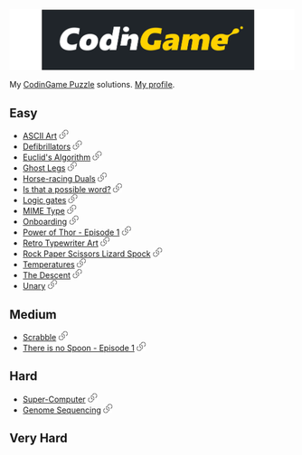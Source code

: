 ![codingame-logo](logo.svg)

My [CodinGame Puzzle](https://www.codingame.com/training) solutions. [My profile](https://www.codingame.com/profile/297979d98289809c8b38c1b396903a6a4266815).

## Easy
- [ASCII Art](./1-Easy/ASCII%20Art/) [![url](./url.png)](https://www.codingame.com/ide/puzzle/ascii-art)
- [Defibrillators](./1-Easy/Defibrillators/) [![url](./url.png)](https://www.codingame.com/ide/puzzle/defibrillators)
- [Euclid's Algorithm](./1-Easy/Euclid's%20Algorithm/) [![url](./url.png)](https://www.codingame.com/ide/puzzle/euclids-algorithm)
- [Ghost Legs](./1-Easy/Ghost%20Legs/) [![url](./url.png)](https://www.codingame.com/ide/puzzle/ghost-legs)
- [Horse-racing Duals](./1-Easy/Horse-racing%20Duals/) [![url](./url.png)](https://www.codingame.com/ide/puzzle/horse-racing-duals)
- [Is that a possible word?](./1-Easy/Is%20that%20a%20possible%20word/) [![url](./url.png)](https://www.codingame.com/ide/puzzle/is-that-a-possible-word)
- [Logic gates](./1-Easy/Logic%20gates/) [![url](./url.png)](https://www.codingame.com/ide/puzzle/logic-gates)
- [MIME Type](./1-Easy/MIME%20Type/) [![url](./url.png)](https://www.codingame.com/ide/puzzle/mime-type)
- [Onboarding](./1-Easy/Onboarding/) [![url](./url.png)](https://www.codingame.com/ide/puzzle/onboarding)
- [Power of Thor - Episode 1](./1-Easy/Power%20of%20Thor%20-%20Episode%201/) [![url](./url.png)](https://www.codingame.com/ide/puzzle/power-of-thor-episode-1)
- [Retro Typewriter Art](./1-Easy/Retro%20Typewriter%20Art/) [![url](./url.png)](https://www.codingame.com/ide/puzzle/retro-typewriter-art)
- [Rock Paper Scissors Lizard Spock](./1-Easy/Rock%20Paper%20Scissors%20Lizard%20Spock/) [![url](./url.png)](https://www.codingame.com/ide/puzzle/rock-paper-scissors-lizard-spock)
- [Temperatures](./1-Easy/Temperatures/) [![url](./url.png)](https://www.codingame.com/ide/puzzle/temperatures)
- [The Descent](./1-Easy/The%20Descent/) [![url](./url.png)](https://www.codingame.com/ide/puzzle/the-descent)
- [Unary](./1-Easy/Unary/) [![url](./url.png)](https://www.codingame.com/ide/puzzle/unary)

## Medium
- [Scrabble](./2-Medium/Scrabble/) [![url](./url.png)](https://www.codingame.com/ide/puzzle/scrabble)
- [There is no Spoon - Episode 1](./2-Medium/There%20is%20no%20Spoon%20-%20Episode%201/) [![url](./url.png)](https://www.codingame.com/ide/puzzle/there-is-no-spoon-episode-1)

## Hard
- [Super-Computer](./3-Hard/Super%20Computer/) [![url](./url.png)](https://www.codingame.com/ide/puzzle/super-computer)
- [Genome Sequencing](./3-Hard/Genome%20Sequencing/) [![url](./url.png)](https://www.codingame.com/ide/puzzle/genome-sequencing)

## Very Hard
